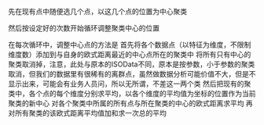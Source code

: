 先在现有点中随便选几个点，以这几个点的位置为中心聚类

然后按设定好的次数开始循环调整聚类中心的位置

在每次循环中，调整中心点的方法是
首先将各个数据点（以特征为维度，不限制维度数）添加到与自身的欧式距离最近的中心点所在的聚类中
将所有只有中心的聚类取消掉，注意，此处与原本的ISOData不同，原本是按参数，小于参数的聚类取消，但我们的数据里有很稀有的离群点，虽然做数据分析可能价值不大，但是不显示出来，可能会有业务人员问，所以无所谓，不差这一两个类
然后把现有的聚类中，各个点的每个维度分别求平均，以各个维度的平均值为坐标的位置作为当前聚类的新中心
对各个聚类中所属的所有点与所在聚类的中心的欧式距离求平均
再对所有聚类的该欧式距离平均值加和求一次总的平均
